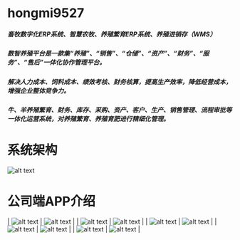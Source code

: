 # hongmi9527
##### 畜牧数字化ERP系统、智慧农牧、养殖繁育ERP系统、养殖进销存（WMS） 
##### 数智养殖平台是一款集“养殖”、“销售”、“仓储”、“资产”、“财务”、“服务”、“售后”一体化协作管理平台。
##### 解决人力成本、饲料成本、绩效考核、财务核算，提高生产效率，降低经营成本，增强企业整体竞争力。 
##### 牛、羊养殖繁育、财务、库存、采购、资产、客户、生产、销售管理、流程审批等一体化运营系统，对养殖繁育、养殖育肥进行精细化管理。
# 系统架构
![alt text](images/系统构成.jpg)
# 公司端APP介绍
| ![alt text](images/1.jpeg) | ![alt text](images/2.jpeg) |
| ![alt text](images/3.jpeg) | ![alt text](images/4.jpeg) |
| ![alt text](images/5.jpeg) | ![alt text](images/6.jpeg) |
| ![alt text](images/7.jpeg) | ![alt text](images/8.jpeg) |
| ![alt text](images/9.jpeg) | ![alt text](images/10.jpeg) |
